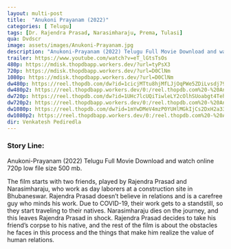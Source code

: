 ```yaml
---
layout: multi-post
title:  "Anukoni Prayanam (2022)"
categories: [ Telugu]
tags: [Dr. Rajendra Prasad, Narasimharaju, Prema, Tulasi]
qua: Dvdscr
image: assets/images/Anukoni-Prayanam.jpg
description: "Anukoni-Prayanam (2022) Telugu Full Movie Download and watch online 720p low file size 500 mb."
trailer: https://www.youtube.com/watch?v=eT_lGtsTsOs
480p: https://mdisk.thopdbapp.workers.dev/?url=tyPsX3
720p: https://mdisk.thopdbapp.workers.dev/?url=D0ClNm
1080p: https://mdisk.thopdbapp.workers.dev/?url=D0ClNm
dw480p: https://reel.thopdb.com/dw?id=1cicjMTtu8hjMfLJjOqPWe5ZDiLvsdj79
dw480p2: https://reel.thopdbapp.workers.dev/0:/reel.thopdb.com%20-%20Anukoni%20Prayanam%20(2022)%20Telugu%20Proper%20HQ%20PreDVD%20-%20250MB%20-%20x264%20-%20HQ%20Clean%20Aud.mp4
dw720p: https://reel.thopdb.com/dw?id=1UHc7lcUQiTiwleLY2cOlhSUoabgt4Teh
dw720p2: https://reel.thopdbapp.workers.dev/0:/reel.thopdb.com%20-%20Anukoni%20Prayanam%20(2022)%20Telugu%20Proper%20HQ%20PreDVD%20-%20720p%20-%20x264%20-%20HQ%20Clean%20Aud%20-%201GB.mkv
dw1080p: https://reel.thopdb.com/dw?id=1mYwDMeV4mzP0YUHlMGkIjCs2DxH2a332
dw1080p2: https://reel.thopdbapp.workers.dev/0:/reel.thopdb.com%20-%20Anukoni%20Prayanam%20(2022)%20Telugu%20Proper%20HQ%20PreDVD%20-%201080p%20-%20x264%20-%20HQ%20Clean%20Aud%20-%201.9GB.mkv
dir: Venkatesh Pediredla
---
```


### Story Line:
Anukoni-Prayanam (2022) Telugu Full Movie Download and watch online 720p low file size 500 mb.

The film starts with two friends, played by Rajendra Prasad and Narasimharaju, who work as day laborers at a construction site in Bhubaneswar. Rajendra Prasad doesn’t believe in relations and is a carefree guy who minds his work. Due to COVID-19, their work gets to a standstill, so they start traveling to their natives. Narasimharaju dies on the journey, and this leaves Rajendra Prasad in shock. Rajendra Prasad decides to take his friend’s corpse to his native, and the rest of the film is about the obstacles he faces in this process and the things that make him realize the value of human relations.






